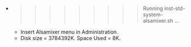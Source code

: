 * >>>>>>>>> Running inst-std-system-alsamixer.sh ...
  * Insert Alsamixer menu in Administration.
  * Disk size = 3784392K. Space Used = 8K.
